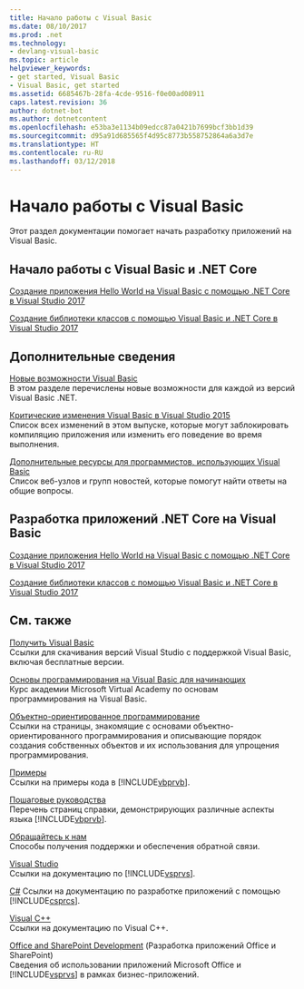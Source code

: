 ```yaml
---
title: Начало работы с Visual Basic
ms.date: 08/10/2017
ms.prod: .net
ms.technology:
- devlang-visual-basic
ms.topic: article
helpviewer_keywords:
- get started, Visual Basic
- Visual Basic, get started
ms.assetid: 6685467b-28fa-4cde-9516-f0e00ad08911
caps.latest.revision: 36
author: dotnet-bot
ms.author: dotnetcontent
ms.openlocfilehash: e53ba3e1134b09edcc87a0421b7699bcf3bb1d39
ms.sourcegitcommit: d95a91d685565f4d95c8773b558752864a6a3d7e
ms.translationtype: HT
ms.contentlocale: ru-RU
ms.lasthandoff: 03/12/2018
---
```

# <a name="get-started-with-visual-basic"></a>Начало работы с Visual Basic
Этот раздел документации помогает начать разработку приложений на Visual Basic.  
  
## <a name="get-started-with-visual-basic-and-net-core"></a>Начало работы с Visual Basic и .NET Core

[Создание приложения Hello World на Visual Basic с помощью .NET Core в Visual Studio 2017](../../core/tutorials/vb-with-visual-studio.md)

[Создание библиотеки классов с помощью Visual Basic и .NET Core в Visual Studio 2017](../../core/tutorials/vb-library-with-visual-studio.md)  

## <a name="additional-information"></a>Дополнительные сведения

[Новые возможности Visual Basic](whats-new.md)   
В этом разделе перечислены новые возможности для каждой из версий Visual Basic .NET.

[Критические изменения Visual Basic в Visual Studio 2015](breaking-changes-in-visual-studio.md)  
Список всех изменений в этом выпуске, которые могут заблокировать компиляцию приложения или изменить его поведение во время выполнения.  
  
[Дополнительные ресурсы для программистов, использующих Visual Basic](additional-resources.md)  
Список веб-узлов и групп новостей, которые помогут найти ответы на общие вопросы.  

## <a name="develop-net-core-applications-with-visual-basic"></a>Разработка приложений .NET Core на Visual Basic

[Создание приложения Hello World на Visual Basic с помощью .NET Core в Visual Studio 2017](../../core/tutorials/vb-with-visual-studio.md) 

[Создание библиотеки классов с помощью Visual Basic и .NET Core в Visual Studio 2017](../../core/tutorials/vb-library-with-visual-studio.md) 

## <a name="see-also"></a>См. также
 [Получить Visual Basic](https://aka.ms/vsdownload?utm_source=mscom&utm_campaign=msdocs)  
 Ссылки для скачивания версий Visual Studio с поддержкой Visual Basic, включая бесплатные версии.  

 [Основы программирования на Visual Basic для начинающих](https://mva.microsoft.com/en-US/training-courses/visual-basic-fundamentals-for-absolute-beginners-16507)  
 Курс академии Microsoft Virtual Academy по основам программирования на Visual Basic.

 [Объектно-ориентированное программирование](../programming-guide/concepts/object-oriented-programming.md)  
 Ссылки на страницы, знакомящие с основами объектно-ориентированного программирования и описывающие порядок создания собственных объектов и их использования для упрощения программирования.  
  
 [Примеры](../../visual-basic/sample-applications.md)  
 Ссылки на примеры кода в [!INCLUDE[vbprvb](~/includes/vbprvb-md.md)].  
  
 [Пошаговые руководства](../../visual-basic/walkthroughs.md)  
 Перечень страниц справки, демонстрирующих различные аспекты языка [!INCLUDE[vbprvb](~/includes/vbprvb-md.md)].  
  
 [Обращайтесь к нам](/visualstudio/ide/talk-to-us)  
 Способы получения поддержки и обеспечения обратной связи.  
  
 [Visual Studio](/visualstudio/)  
 Ссылки на документацию по [!INCLUDE[vsprvs](~/includes/vsprvs-md.md)].  
  
 [C#](../../csharp/index.md) Ссылки на документацию по разработке приложений с помощью [!INCLUDE[csprcs](~/includes/csprcs-md.md)].  
  
 [Visual C++](/cpp/)  
 Ссылки на документацию по Visual C++.  
  
 [Office and SharePoint Development](https://msdn.microsoft.com/library/d2tx7z6d) (Разработка приложений Office и SharePoint)  
 Сведения об использовании приложений Microsoft Office и [!INCLUDE[vsprvs](~/includes/vsprvs-md.md)] в рамках бизнес-приложений.
